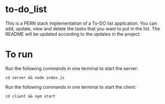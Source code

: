 # to-do_list
 This is a PERN stack implementation of a To-DO list application. You can add, update, view and delete the tasks that you want to put in the list. The README will be updated according to the updates in the project.

 # To run

 Run the following commands in one terminal to start the server:
 ```
 cd server && node index.js
 ```
 
 Run the following commands in one terminal to start the client:
 ```
 cd client && npm start
 ```
